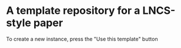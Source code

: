 # A template repository for a LNCS-style paper
To create a new instance, press the "Use this template" button

